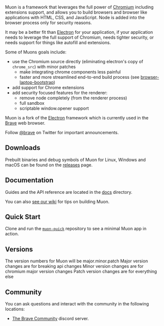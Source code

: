Muon is a framework that leverages the full power of [Chromium](https://www.chromium.org/Home) including extensions
support, and allows you to build browsers and browser like applications with HTML, CSS, and JavaScript.  Node is added
into the browser process only for security reasons.

It may be a better fit than [Electron](https://github.com/electron/electron) for your application, if your application
needs to leverage the full support of Chromium, needs tighter security, or needs support for things like autofill and
extensions.

Some of Muons goals include:
- use the Chromium source directly (eliminating electron's copy of `chrome_src`) with minor patches
  - make integrating chrome components less painful
  - faster and more streamlined end-to-end build process (see [browser-laptop-bootstrap](https://github.com/brave/browser-laptop-bootstrap))
- add support for Chrome extensions
- add security focused features for the renderer:
  - remove node completely (from the renderer process)
  - full sandbox
  - scriptable window.opener support

Muon is a fork of the [Electron](https://github.com/electron/electron/) framework
which is currently used in the [Brave](https://brave.com) web browser.

Follow [@brave](https://twitter.com/brave) on Twitter for important
announcements.

## Downloads

Prebuilt binaries and debug symbols of Muon for Linux, Windows and macOS can
be found on the [releases](https://github.com/brave/muon/releases) page.

## Documentation

Guides and the API reference are located in the
[docs](https://github.com/brave/muon/tree/master/docs) directory.

You can also [see our wiki](https://github.com/brave/browser-laptop-bootstrap/wiki) for tips on building Muon.

## Quick Start

Clone and run the [`muon-quick`](https://github.com/brave/muon-quick)
repository to see a minimal Muon app in action.

## Versions

The version numbers for Muon will be major.minor.patch
Major version changes are for breaking api changes
Minor version changes are for chromium major version changes
Patch version changes are for everything else

## Community

You can ask questions and interact with the community in the following
locations:
- [The Brave Community](https://discord.gg/MdxcpKT) discord server.
